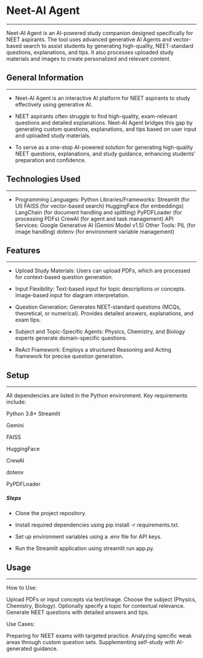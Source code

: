 <h1>Neet-AI Agent</h1>
<hr><p>Neet-AI Agent is an AI-powered study companion designed specifically for NEET aspirants. The tool uses advanced generative AI Agents and vector-based search to assist students by generating high-quality, NEET-standard questions, explanations, and tips. It also processes uploaded study materials and images to create personalized and relevant content.</p><h2>General Information</h2>
<hr><ul>
<li>Neet-AI Agent is an interactive AI platform for NEET aspirants to study effectively using generative AI.</li>
</ul><ul>
<li>NEET aspirants often struggle to find high-quality, exam-relevant questions and detailed explanations. Neet-AI Agent bridges this gap by generating custom questions, explanations, and tips based on user input and uploaded study materials.</li>
</ul><ul>
<li>To serve as a one-stop AI-powered solution for generating high-quality NEET questions, explanations, and study guidance, enhancing students' preparation and confidence.</li>
</ul><h2>Technologies Used</h2>
<hr><ul>
<li>Programming Languages:  Python Libraries/Frameworks:  Streamlit (for UI) FAISS (for vector-based search) HuggingFace (for embeddings) LangChain (for document handling and splitting) PyPDFLoader (for processing PDFs) CrewAI (for agent and task management) API Services:  Google Generative AI (Gemini Model v1.5) Other Tools:  PIL (for image handling) dotenv (for environment variable management)</li>
</ul><h2>Features</h2>
<hr><ul>
<li>Upload Study Materials: Users can upload PDFs, which are processed for context-based question generation.</li>
</ul><ul>
<li>Input Flexibility:  Text-based input for topic descriptions or concepts. Image-based input for diagram interpretation.</li>
</ul><ul>
<li>Question Generation:  Generates NEET-standard questions (MCQs, theoretical, or numerical). Provides detailed answers, explanations, and exam tips.</li>
</ul><ul>
<li>Subject and Topic-Specific Agents:  Physics, Chemistry, and Biology experts generate domain-specific questions.</li>
</ul><ul>
<li>ReAct Framework:  Employs a structured Reasoning and Acting framework for precise question generation.</li>
</ul><h2>Setup</h2>
<hr><p>All dependencies are listed in the Python environment. Key requirements include:</p>
<p>Python 3.8+
Streamlit
  
Gemini

FAISS

HuggingFace

CrewAI

dotenv

PyPDFLoader
</p><h5>Steps</h5><ul>
<li>Clone the project repository.</li>
</ul><ul>
<li>Install required dependencies using pip install -r requirements.txt.</li>
</ul><ul>
<li>Set up environment variables using a .env file for API keys.</li>
</ul><ul>
<li>Run the Streamlit application using streamlit run app.py.</li>
</ul><h2>Usage</h2>
<hr><p>How to Use:</p>
<p>Upload PDFs or input concepts via text/image.
Choose the subject (Physics, Chemistry, Biology).
Optionally specify a topic for contextual relevance.
Generate NEET questions with detailed answers and tips.</p>
<p>Use Cases:</p>
<p>Preparing for NEET exams with targeted practice.
Analyzing specific weak areas through custom question sets.
Supplementing self-study with AI-generated guidance.</p>
